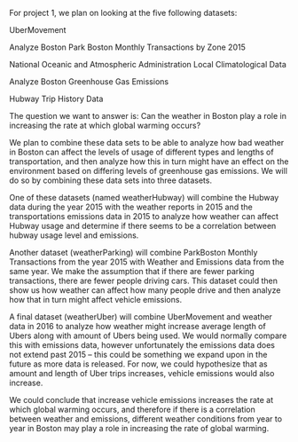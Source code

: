 For project 1, we plan on looking at the five following datasets: 

   UberMovement
   
   Analyze Boston Park Boston Monthly Transactions by Zone 2015 
   
   National Oceanic and Atmospheric Administration Local Climatological Data
   
   Analyze Boston Greenhouse Gas Emissions
   
   Hubway Trip History Data
   
The question we want to answer is: Can the weather in Boston play a role in increasing the rate at which global warming occurs?

We plan to combine these data sets to be able to analyze how bad weather in Boston can affect the levels of usage of different types and lengths of transportation, and then analyze how this in turn might have an effect on the environment based on differing levels of greenhouse gas emissions. We will do so by combining these data sets into three datasets.

One of these datasets (named weatherHubway) will combine the Hubway data during the year 2015 with the weather reports in 2015 and the transportations emissions data in 2015 to analyze how weather can affect Hubway usage and determine if there seems to be a correlation between hubway usage level and emissions.

Another dataset (weatherParking) will combine ParkBoston Monthly Transactions from the year 2015 with Weather and Emissions data from the same year. We make the assumption that if there are fewer parking transactions, there are fewer people driving cars. This dataset could then show us how weather can affect how many people drive and then analyze how that in turn might affect vehicle emissions.

A final dataset (weatherUber) will combine UberMovement and weather data in 2016 to analyze how weather might increase average length of Ubers along with amount of Ubers being used. We would normally compare this with emissions data, however unfortunately the emissions data does not extend past 2015 – this could be something we expand upon in the future as more data is released. For now, we could hypothesize that as amount and length of Uber trips increases, vehicle emissions would also increase.

We could conclude that increase vehicle emissions increases the rate at which global warming occurs, and therefore if there is a correlation between weather and emissions, different weather conditions from year to year in Boston may play a role in increasing the rate of global warming.

